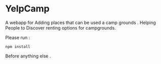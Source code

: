 # YelpCamp
A webapp for Adding places that can be used a camp grounds . Helping People to Discover renting options for campgrounds.


Please run : 
```
npm install 
```
Before anything else . 
